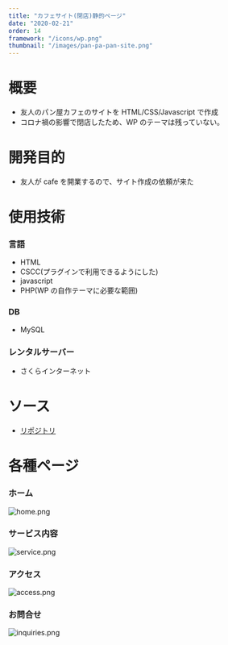 ```yaml
---
title: "カフェサイト(閉店)静的ページ"
date: "2020-02-21"
order: 14
framework: "/icons/wp.png"
thumbnail: "/images/pan-pa-pan-site.png"
---
```


# 概要

- 友人のパン屋カフェのサイトを HTML/CSS/Javascript で作成
- コロナ禍の影響で閉店したため、WP のテーマは残っていない。

# 開発目的

- 友人が cafe を開業するので、サイト作成の依頼が来た

# 使用技術

### 言語

- HTML
- CSCC(プラグインで利用できるようにした)
- javascript
- PHP(WP の自作テーマに必要な範囲)

### DB

- MySQL

### レンタルサーバー

- さくらインターネット

# ソース

- [リポジトリ](https://github.com/kaity-kaity/bakery-site/tree/main/pages)

# 各種ページ

### ホーム

![home.png](/images/pan-pa-pan/home.png)

### サービス内容

![service.png](/images/pan-pa-pan/service.png)

### アクセス

![access.png](/images/pan-pa-pan/access.png)

### お問合せ

![inquiries.png](/images/pan-pa-pan/inquiries.png)
